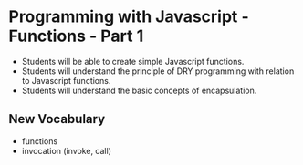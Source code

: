 # Programming with Javascript - Functions - Part 1

- Students will be able to create simple Javascript functions.
- Students will understand the principle of DRY programming with relation to Javascript functions.
- Students will understand the basic concepts of encapsulation.

## New Vocabulary
- functions
- invocation (invoke, call)